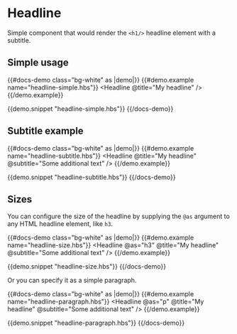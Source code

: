 # Headline

Simple component that would render the `<h1/>` headline element with a subtitle.

## Simple usage

{{#docs-demo class="bg-white" as |demo|}}
  {{#demo.example name="headline-simple.hbs"}}
    <Headline @title="My headline" />
  {{/demo.example}}

  {{demo.snippet "headline-simple.hbs"}}
{{/docs-demo}}

## Subtitle example

{{#docs-demo class="bg-white" as |demo|}}
  {{#demo.example name="headline-subtitle.hbs"}}
    <Headline @title="My headline" @subtitle="Some additional text" />
  {{/demo.example}}

  {{demo.snippet "headline-subtitle.hbs"}}
{{/docs-demo}}

## Sizes

You can configure the size of the headline by supplying the `@as` argument to any HTML headline element, like `h3`.

{{#docs-demo class="bg-white" as |demo|}}
  {{#demo.example name="headline-size.hbs"}}
    <Headline @as="h3" @title="My headline" @subtitle="Some additional text" />
  {{/demo.example}}

  {{demo.snippet "headline-size.hbs"}}
{{/docs-demo}}

Or you can specify it as a simple paragraph.

{{#docs-demo class="bg-white" as |demo|}}
  {{#demo.example name="headline-paragraph.hbs"}}
    <Headline @as="p" @title="My headline" @subtitle="Some additional text" />
  {{/demo.example}}

  {{demo.snippet "headline-paragraph.hbs"}}
{{/docs-demo}}
